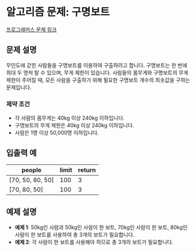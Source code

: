 # 알고리즘 문제: 구명보트

[프로그래머스 문제 링크](https://school.programmers.co.kr/learn/courses/30/lessons/42885)

## 문제 설명
무인도에 갇힌 사람들을 구명보트를 이용하여 구출하려고 합니다. 구명보트는 한 번에 최대 두 명씩 탈 수 있으며, 무게 제한이 있습니다. 사람들의 몸무게와 구명보트의 무게 제한이 주어질 때, 모든 사람을 구출하기 위해 필요한 구명보트 개수의 최솟값을 구하는 문제입니다.

### 제약 조건
- 각 사람의 몸무게는 40kg 이상 240kg 이하입니다.
- 구명보트의 무게 제한은 40kg 이상 240kg 이하입니다.
- 사람은 1명 이상 50,000명 이하입니다.

## 입출력 예
| people         | limit | return |
|----------------|-------|--------|
| [70, 50, 80, 50] | 100   | 3      |
| [70, 80, 50]     | 100   | 3      |

## 예제 설명
- **예제 1**: 50kg인 사람과 50kg인 사람이 한 보트, 70kg인 사람이 한 보트, 80kg인 사람이 한 보트를 사용하여 총 3개의 보트가 필요합니다.
- **예제 2**: 각 사람이 한 보트를 사용해야 하므로 총 3개의 보트가 필요합니다.